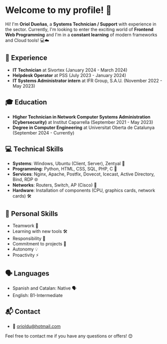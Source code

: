 # Welcome to my profile! 👋
Hi! I'm **Oriol Dueñas**, a **Systems Technician / Support** with experience in the sector.
Currently, I'm looking to enter the exciting world of **Frontend Web Programming** and I'm in a **constant learning** of modern frameworks and Cloud tools! 💻☁️

## 💼 Experience

- **IT Technician** at Sivortex (January 2024 - March 2024)
- **Helpdesk Operator** at PSS (July 2023 - January 2024)
- **IT Systems Administrator intern** at IFR Group, S.A.U. (November 2022 - May 2023)

## 🎓 Education

- **Higher Technician in Network Computer Systems Administration (Cybersecurity)** at Institut Caparrella (September 2021 - May 2023)
- **Degree in Computer Engineering** at Universitat Oberta de Catalunya (September 2024 - Currently)

## 💻 Technical Skills

- **Systems**: Windows, Ubuntu (Client, Server), Zentyal 🐧
- **Programming**: Python, HTML, CSS, SQL, PHP, C 🐍
- **Services**: Nginx, Apache, Postfix, Dovecot, Icecast, Active Directory, Bind, RDP 🌐
- **Networks**: Routers, Switch, AP (Cisco) 📡
- **Hardware**: Installation of components (CPU, graphics cards, network cards) 🛠️

## 🤝 Personal Skills

- Teamwork 🤝
- Learning with new tools 🛠️
- Responsibility 💼
- Commitment to projects 🚀
- Autonomy 💡
- Proactivity ⚡

## 🗣️ Languages

- Spanish and Catalan: Native 🗣️
- English: B1-Intermediate

## 📬 Contact

- 📧 orioldu@hotmail.com

Feel free to contact me if you have any questions or offers! 😊